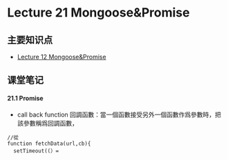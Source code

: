 # Lecture 21 Mongoose&Promise

## 主要知识点
- [Lecture 12 Mongoose&Promise](#Lecture-12-mongoosepromise)


## 课堂笔记

#### 21.1 Promise
- call back function 回調函數：當一個函數接受另外一個函數作爲參數時，把該參數稱爲回調函數，
```
//從
function fetchData(url,cb){
  setTimeout((）=
